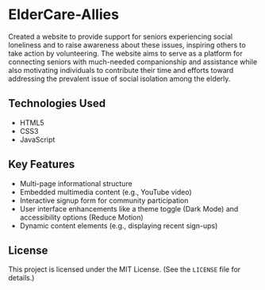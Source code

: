 # ElderCare-Allies
Created a website to provide support for seniors experiencing social loneliness and to raise awareness about these issues, inspiring others to take action by volunteering. The website aims to serve as a platform for connecting seniors with much-needed companionship and assistance while also motivating individuals to contribute their time and efforts toward addressing the prevalent issue of social isolation among the elderly.


## Technologies Used
* HTML5
* CSS3
* JavaScript


## Key Features
* Multi-page informational structure
* Embedded multimedia content (e.g., YouTube video)
* Interactive signup form for community participation
* User interface enhancements like a theme toggle (Dark Mode) and accessibility options (Reduce Motion)
* Dynamic content elements (e.g., displaying recent sign-ups)


## License
This project is licensed under the MIT License. (See the `LICENSE` file for details.)
